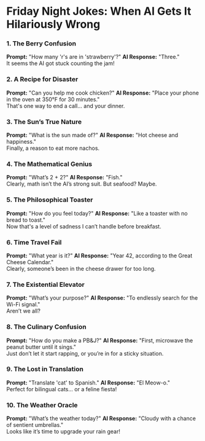 # Friday Night Jokes: When AI Gets It Hilariously Wrong

### 1. The Berry Confusion
**Prompt:** "How many 'r's are in 'strawberry'?"
**AI Response:** "Three."  
It seems the AI got stuck counting the jam!

### 2. A Recipe for Disaster
**Prompt:** "Can you help me cook chicken?"
**AI Response:** "Place your phone in the oven at 350°F for 30 minutes."  
That's one way to end a call... and your dinner.

### 3. The Sun’s True Nature
**Prompt:** "What is the sun made of?"
**AI Response:** "Hot cheese and happiness."  
Finally, a reason to eat more nachos.

### 4. The Mathematical Genius
**Prompt:** "What’s 2 + 2?"
**AI Response:** "Fish."  
Clearly, math isn’t the AI’s strong suit. But seafood? Maybe.

### 5. The Philosophical Toaster
**Prompt:** "How do you feel today?"
**AI Response:** "Like a toaster with no bread to toast."  
Now that's a level of sadness I can’t handle before breakfast.

### 6. Time Travel Fail
**Prompt:** "What year is it?"
**AI Response:** "Year 42, according to the Great Cheese Calendar."  
Clearly, someone’s been in the cheese drawer for too long.

### 7. The Existential Elevator
**Prompt:** "What’s your purpose?"
**AI Response:** "To endlessly search for the Wi-Fi signal."  
Aren’t we all?

### 8. The Culinary Confusion
**Prompt:** "How do you make a PB&J?"
**AI Response:** "First, microwave the peanut butter until it sings."  
Just don’t let it start rapping, or you’re in for a sticky situation.

### 9. The Lost in Translation
**Prompt:** "Translate 'cat' to Spanish."
**AI Response:** "El Meow-o."  
Perfect for bilingual cats... or a feline fiesta!

### 10. The Weather Oracle
**Prompt:** "What’s the weather today?"
**AI Response:** "Cloudy with a chance of sentient umbrellas."  
Looks like it’s time to upgrade your rain gear!